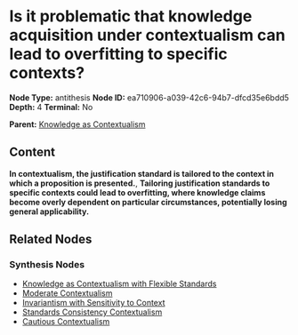 # Is it problematic that knowledge acquisition under contextualism can lead to overfitting to specific contexts?

**Node Type:** antithesis
**Node ID:** ea710906-a039-42c6-94b7-dfcd35e6bdd5
**Depth:** 4
**Terminal:** No

**Parent:** [Knowledge as Contextualism](knowledge-as-contextualism-synthesis-34a646f3-6bed-4d6b-8194-a00ffa60b5bb.md)

## Content

**In contextualism, the justification standard is tailored to the context in which a proposition is presented.**, **Tailoring justification standards to specific contexts could lead to overfitting, where knowledge claims become overly dependent on particular circumstances, potentially losing general applicability.**

## Related Nodes

### Synthesis Nodes

- [Knowledge as Contextualism with Flexible Standards](knowledge-as-contextualism-with-flexible-standards-synthesis-e961757b-234b-49f0-9441-0e514f903a15.md)
- [Moderate Contextualism](moderate-contextualism-synthesis-cb6a276b-a4f6-4999-8e19-e6896a7caa86.md)
- [Invariantism with Sensitivity to Context](invariantism-with-sensitivity-to-context-synthesis-d3f0077c-ce9b-46e6-9715-52099d5ea028.md)
- [Standards Consistency Contextualism](standards-consistency-contextualism-synthesis-7a63d190-a672-4d85-9538-3b6ba751838d.md)
- [Cautious Contextualism](cautious-contextualism-synthesis-c1be226d-82f2-46ef-9180-5ef7e05e67ce.md)

